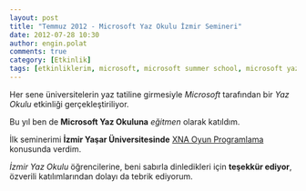 ```yaml
---
layout: post
title: "Temmuz 2012 - Microsoft Yaz Okulu İzmir Semineri"
date: 2012-07-28 10:30
author: engin.polat
comments: true
category: [Etkinlik]
tags: [etkinliklerim, microsoft, microsoft summer school, microsoft yaz okulu, seminer]
---
```

Her sene üniversitelerin yaz tatiline girmesiyle *Microsoft* tarafından bir *Yaz Okulu* etkinliği gerçekleştiriliyor.

Bu yıl ben de **Microsoft Yaz Okuluna** *eğitmen* olarak katıldım.

İlk seminerimi **İzmir Yaşar Üniversitesinde** <a href="/kategori/xna/" title="XNA ile Oyun Programlama" target="_blank" rel="noopener">XNA Oyun Programlama</a> konusunda verdim.

*İzmir Yaz Okulu* öğrencilerine, beni sabırla dinledikleri için **teşekkür ediyor**, özverili katılımlarından dolayı da tebrik ediyorum.

